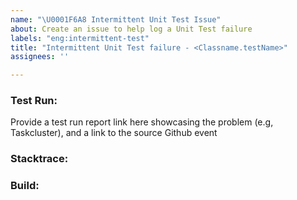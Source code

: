 ```yaml
---
name: "\U0001F6A8 Intermittent Unit Test Issue"
about: Create an issue to help log a Unit Test failure
labels: "eng:intermittent-test"
title: "Intermittent Unit Test failure - <Classname.testName>"
assignees: ''

---
```


### Test Run:
Provide a test run report link here showcasing the problem (e.g, Taskcluster), and a link to the source Github event
### Stacktrace:
### Build: 
